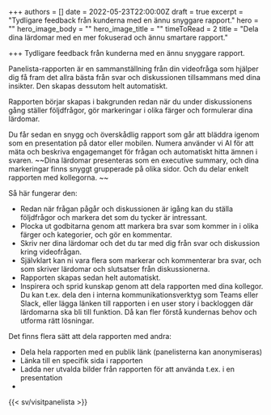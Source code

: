+++
authors = []
date = 2022-05-23T22:00:00Z
draft = true
excerpt = "Tydligare feedback från kunderna med en ännu snyggare rapport."
hero = ""
hero_image_body = ""
hero_image_title = ""
timeToRead = 2
title = "Dela dina lärdomar med en mer fokuserad och ännu smartare rapport."

+++
Tydligare feedback från kunderna med en ännu snyggare rapport.

Panelista-rapporten är en sammanställning från din videofråga som hjälper dig få fram det allra bästa från svar och diskussionen tillsammans med dina insikter. Den skapas dessutom helt automatiskt.

Rapporten börjar skapas i bakgrunden redan när du under diskussionens gång ställer följdfrågor, gör markeringar i olika färger och formulerar dina lärdomar.

Du får sedan en snygg och överskådlig rapport som går att bläddra igenom som en presentation på dator eller mobilen. Numera använder vi AI för att mäta och beskriva engagemanget för frågan och automatiskt hitta ämnen i svaren. ~~Dina lärdomar presenteras som en executive summary, och dina markeringar finns snyggt grupperade på olika sidor. Och du delar enkelt rapporten med kollegorna. ~~

Så här fungerar den:

* Redan när frågan pågår och diskussionen är igång kan du ställa följdfrågor och markera det som du tycker är intressant.
* Plocka ut godbitarna genom att markera bra svar som kommer in i olika färger och kategorier, och gör en kommentar.
* Skriv ner dina lärdomar och det du tar med dig från svar och diskussion kring videofrågan.
* Självklart kan ni vara flera som markerar och kommenterar bra svar, och som skriver lärdomar och slutsatser från diskussionerna.
* Rapporten skapas sedan helt automatiskt.
* Inspirera och sprid kunskap genom att dela rapporten med dina kollegor. Du kan t.ex. dela den i interna kommunikationsverktyg som Teams eller Slack, eller lägga länken till rapporten i en user story i backloggen där lärdomarna ska bli till funktion. Då kan fler förstå kundernas behov och utforma rätt lösningar.

Det finns flera sätt att dela rapporten med andra:

* Dela hela rapporten med en publik länk (panelisterna kan anonymiseras)
* Länka till en specifik sida i rapporten
* Ladda ner utvalda bilder från rapporten för att använda t.ex. i en presentation
* 

{{< sv/visitpanelista >}}